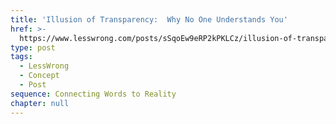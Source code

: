 ```yaml
---
title: 'Illusion of Transparency:  Why No One Understands You'
href: >-
  https://www.lesswrong.com/posts/sSqoEw9eRP2kPKLCz/illusion-of-transparency-why-no-one-understands-you
type: post
tags:
  - LessWrong
  - Concept
  - Post
sequence: Connecting Words to Reality
chapter: null
---
```


